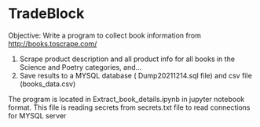 # TradeBlock

Objective: Write a program to collect book information from http://books.toscrape.com/
1. Scrape product description and all product info for all books in the Science and Poetry categories, and...
2. Save results to a MYSQL database ( Dump20211214.sql file) and csv file (books_data.csv)

The program is located in Extract_book_details.ipynb in jupyter notebook format.
This file is reading secrets from secrets.txt file to read connections for MYSQL server




